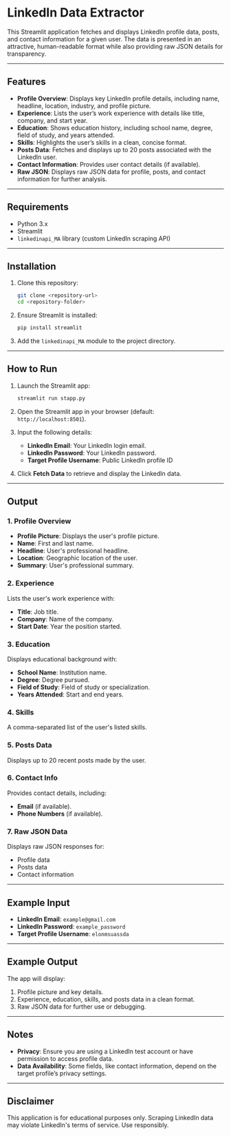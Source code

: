 # LinkedIn Data Extractor

This Streamlit application fetches and displays LinkedIn profile data, posts, and contact information for a given user. The data is presented in an attractive, human-readable format while also providing raw JSON details for transparency.

---

## Features
- **Profile Overview**: Displays key LinkedIn profile details, including name, headline, location, industry, and profile picture.
- **Experience**: Lists the user’s work experience with details like title, company, and start year.
- **Education**: Shows education history, including school name, degree, field of study, and years attended.
- **Skills**: Highlights the user’s skills in a clean, concise format.
- **Posts Data**: Fetches and displays up to 20 posts associated with the LinkedIn user.
- **Contact Information**: Provides user contact details (if available).
- **Raw JSON**: Displays raw JSON data for profile, posts, and contact information for further analysis.

---

## Requirements
- Python 3.x
- Streamlit
- `linkedinapi_MA` library (custom LinkedIn scraping API)

---

## Installation

1. Clone this repository:
   ```bash
   git clone <repository-url>
   cd <repository-folder>
   ```

2. Ensure Streamlit is installed:
   ```bash
   pip install streamlit
   ```

3. Add the `linkedinapi_MA` module to the project directory.

---

## How to Run

1. Launch the Streamlit app:
   ```bash
   streamlit run stapp.py
   ```

2. Open the Streamlit app in your browser (default: `http://localhost:8501`).

3. Input the following details:
   - **LinkedIn Email**: Your LinkedIn login email.
   - **LinkedIn Password**: Your LinkedIn password.
   - **Target Profile Username**: Public LinkedIn profile ID 

4. Click **Fetch Data** to retrieve and display the LinkedIn data.

---

## Output

### 1. Profile Overview
- **Profile Picture**: Displays the user's profile picture.
- **Name**: First and last name.
- **Headline**: User's professional headline.
- **Location**: Geographic location of the user.
- **Summary**: User's professional summary.

### 2. Experience
Lists the user's work experience with:
- **Title**: Job title.
- **Company**: Name of the company.
- **Start Date**: Year the position started.

### 3. Education
Displays educational background with:
- **School Name**: Institution name.
- **Degree**: Degree pursued.
- **Field of Study**: Field of study or specialization.
- **Years Attended**: Start and end years.

### 4. Skills
A comma-separated list of the user's listed skills.

### 5. Posts Data
Displays up to 20 recent posts made by the user.

### 6. Contact Info
Provides contact details, including:
- **Email** (if available).
- **Phone Numbers** (if available).

### 7. Raw JSON Data
Displays raw JSON responses for:
- Profile data
- Posts data
- Contact information

---

## Example Input
- **LinkedIn Email**: `example@gmail.com`
- **LinkedIn Password**: `example_password`
- **Target Profile Username**: `elonmsuassda`

---

## Example Output
The app will display:
1. Profile picture and key details.
2. Experience, education, skills, and posts data in a clean format.
3. Raw JSON data for further use or debugging.

---

## Notes
- **Privacy**: Ensure you are using a LinkedIn test account or have permission to access profile data.
- **Data Availability**: Some fields, like contact information, depend on the target profile’s privacy settings.

---

## Disclaimer
This application is for educational purposes only. Scraping LinkedIn data may violate LinkedIn's terms of service. Use responsibly.
